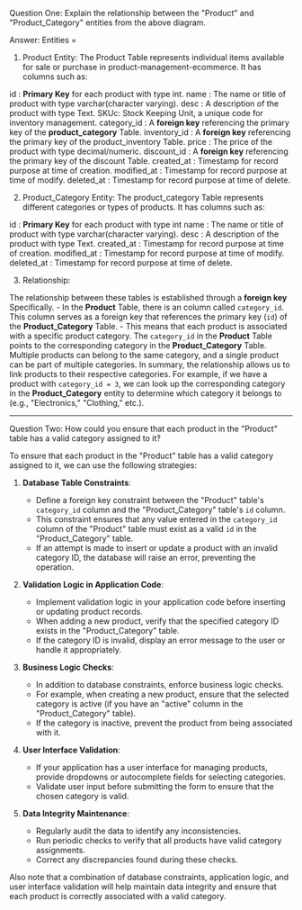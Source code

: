 Question One: Explain the relationship between the "Product" and "Product_Category" entities from the above diagram.
 
Answer:
Entities =

1. Product Entity:
The Product Table represents individual items available for sale or purchase in product-management-ecommerce.
It has columns such as:

id : **Primary Key** for each product with type int.
name : The name or title of product with type varchar(character varying).
desc : A description of the product with type Text.
SKUc: Stock Keeping Unit, a unique code for inventory management.
category_id : A **foreign key** referencing the primary key of the **product_category** Table.
inventory_id : A **foreign key** referencing the primary key of the product_inventory Table.
price : The price of the product with type decimal/numeric.
discount_id :  A **foreign key** referencing the primary key of the discount Table.
created_at : Timestamp for record purpose at time of creation.
modified_at : Timestamp for record purpose at time of modify.
deleted_at : Timestamp for record purpose at time of delete.

2. Product_Category Entity:
The product_category Table represents different categories or types of products.
It has columns such as:

id : **Primary Key** for each product with type int
name : The name or title of product with type varchar(character varying).
desc : A description of the product with type Text.
created_at : Timestamp for record purpose at time of creation.
modified_at : Timestamp for record purpose at time of modify.
deleted_at : Timestamp for record purpose at time of delete.

3. Relationship: 

 The relationship between these tables is established through a **foreign key** Specifically.
    - In the **Product** Table, there is an column called `category_id`. This column serves as a foreign key that references the primary key (`id`) of the **Product_Category** Table.
    - This means that each product is associated with a specific product category. The `category_id` in the **Product** Table points to the corresponding category in the **Product_Category** Table.
    Multiple products can belong to the same category, and a single product can be part of multiple categories.
    In summary,  the relationship allows us to link products to their respective categories. For example, if we have a product with `category_id = 3`, we can look up the corresponding category in the **Product_Category** entity to determine which category it belongs to (e.g., "Electronics," "Clothing," etc.).


******************************************************************************************************************************** 

Question Two:  How could you ensure that each product in the "Product" table has a valid category assigned to it?

To ensure that each product in the "Product" table has a valid category assigned to it, we can use the following strategies:

1. **Database Table Constraints**:
   - Define a foreign key constraint between the "Product" table's `category_id` column and the "Product_Category" table's `id` column.
   - This constraint ensures that any value entered in the `category_id` column of the "Product" table must exist as a valid `id` in the "Product_Category" table.
   - If an attempt is made to insert or update a product with an invalid category ID, the database will raise an error, preventing the operation.

2. **Validation Logic in Application Code**:
   - Implement validation logic in your application code before inserting or updating product records.
   - When adding a new product, verify that the specified category ID exists in the "Product_Category" table.
   - If the category ID is invalid, display an error message to the user or handle it appropriately.

3. **Business Logic Checks**:
   - In addition to database constraints, enforce business logic checks.
   - For example, when creating a new product, ensure that the selected category is active (if you have an "active" column in the "Product_Category" table).
   - If the category is inactive, prevent the product from being associated with it.

4. **User Interface Validation**:
   - If your application has a user interface for managing products, provide dropdowns or autocomplete fields for selecting categories.
   - Validate user input before submitting the form to ensure that the chosen category is valid.

5. **Data Integrity Maintenance**:
   - Regularly audit the data to identify any inconsistencies.
   - Run periodic checks to verify that all products have valid category assignments.
   - Correct any discrepancies found during these checks.

Also note that a combination of database constraints, application logic, and user interface validation will help maintain data integrity and ensure that each product is correctly associated with a valid category.
